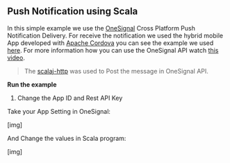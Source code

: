 Push Notification using Scala
---------------------------------
In this simple example we use the [OneSignal](https://onesignal.com/) Cross Platform Push Notification Delivery.
For receive the notification we used the hybrid mobile App developed with [Apache Cordova](http://cordova.apache.org/) you can see the example we used [here](https://github.com/robsonoduarte/learn-cordova/tree/master/push-notification).
For more information how you can use the OneSignal API watch [this video](https://www.youtube.com/watch?v=_jexwbrSFpY&feature=youtu.be).


> The [scalaj-http](https://github.com/scalaj/scalaj-http) was used to Post the message in OneSignal API.

**Run the example**

1. Change the App ID and Rest API Key

Take your App Setting in OneSignal:

[img]

And Change the values in Scala program:

[img]









